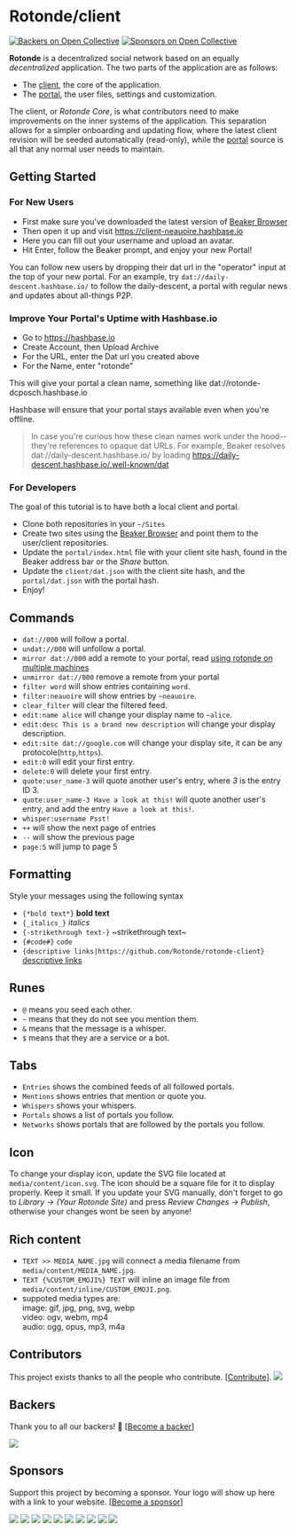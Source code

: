 # Rotonde/client
[![Backers on Open Collective](https://opencollective.com/rotonde-client/backers/badge.svg)](#backers)
 [![Sponsors on Open Collective](https://opencollective.com/rotonde-client/sponsors/badge.svg)](#sponsors) 

**Rotonde** is a decentralized social network based on an equally *decentralized* application. The two parts of the application are as follows:

- The [client](https://github.com/Rotonde/rotonde-client), the core of the application.
- The [portal](https://github.com/Rotonde/rotonde-portal), the user files, settings and customization.

The client, or *Rotonde Core*, is what contributors need to make improvements on the inner systems of the application. This separation allows for a simpler onboarding and updating flow, where the latest client revision will be seeded automatically (read-only), while the [portal](https://github.com/Rotonde/rotonde-portal) source is all that any normal user needs to maintain.

## Getting Started

### For New Users

- First make sure you've downloaded the latest version of [Beaker Browser][]
- Then open it up and visit https://client-neauoire.hashbase.io
- Here you can fill out your username and upload an avatar.
- Hit Enter, follow the Beaker prompt, and enjoy your new Portal!

You can follow new users by dropping their dat url in the "operator" input at the top of your new portal. For an example, try `dat://daily-descent.hashbase.io/` to follow the daily-descent, a portal with regular news and updates about all-things P2P.

[Beaker Browser]: https://beakerbrowser.com

### Improve Your Portal's Uptime with Hashbase.io

- Go to https://hashbase.io
- Create Account, then Upload Archive
- For the URL, enter the Dat url you created above
- For the Name, enter "rotonde"

This will give your portal a clean name, something like dat://rotonde-dcposch.hashbase.io

Hashbase will ensure that your portal stays available even when you're offline.

> In case you're curious how these clean names work under the hood--they're references to opaque dat URLs. For example, Beaker resolves dat://daily-descent.hashbase.io/ by loading https://daily-descent.hashbase.io/.well-known/dat 

### For Developers

The goal of this tutorial is to have both a local client and portal.

- Clone both repositories in your `~/Sites`
- Create two sites using the [Beaker Browser](https://beakerbrowser.com) and point them to the user/client repositories.
- Update the `portal/index.html` file with your client site hash, found in the Beaker address bar or the *Share* button.
- Update the `client/dat.json` with the client site hash, and the `portal/dat.json` with the portal hash.
- Enjoy!

## Commands

- `dat://000` will follow a portal.
- `undat://000` will unfollow a portal.
- `mirror dat://000` add a remote to your portal, read [using rotonde on multiple machines](https://github.com/Rotonde/rotonde-client/pull/159)
- `unmirror dat://000` remove a remote from your portal
- `filter word` will show entries containing `word`.
- `filter:neauoire` will show entries by `~neauoire`.
- `clear_filter` will clear the filtered feed.
- `edit:name alice` will change your display name to `~alice`.
- `edit:desc This is a brand new description` will change your display description.
- `edit:site dat://google.com` will change your display site, it can be any protocole(`http`,`https`).
- `edit:0` will edit your first entry.
- `delete:0` will delete your first entry.
- `quote:user_name-3` will quote another user's entry, where *3* is the entry ID 3. 
- `quote:user_name-3 Have a look at this!` will quote another user's entry, and add the entry `Have a look at this!`. 
- `whisper:username Psst!`
- `++` will show the next page of entries
- `--` will show the previous page
- `page:5` will jump to page 5

## Formatting
Style your messages using the following syntax   
- `{*bold text*}` **bold text**
- `{_italics_}` *italics*
- `{-strikethrough text-}` ~strikethrough text~
- `{#code#}` `code`
- `{descriptive links|https://github.com/Rotonde/rotonde-client}` [descriptive links](https://github.com/Rotonde/rotonde-client)


## Runes

- `@` means you seed each other.
- `~` means that they do not see you mention them.
- `&` means that the message is a whisper.
- `$` means that they are a service or a bot.

## Tabs

- `Entries` shows the combined feeds of all followed portals.
- `Mentions` shows entries that mention or quote you.
- `Whispers` shows your whispers.
- `Portals` shows a list of portals you follow.
- `Networks` shows portals that are followed by the portals you follow.

## Icon

To change your display icon, update the SVG file located at `media/content/icon.svg`. The icon should be a square file for it to display properly. Keep it small. If you update your SVG manually, don't forget to go to *Library -> (Your Rotonde Site)* and press *Review Changes -> Publish*, otherwise your changes wont be seen by anyone!

## Rich content

- `TEXT >> MEDIA_NAME.jpg` will connect a media filename from `media/content/MEDIA_NAME.jpg`.
- `TEXT {%CUSTOM_EMOJI%} TEXT` will inline an image file from `media/content/inline/CUSTOM_EMOJI.png`.
- suppoted media types are:  
image: gif, jpg, png, svg, webp  
video: ogv, webm, mp4  
audio: ogg, opus, mp3, m4a

## Contributors

This project exists thanks to all the people who contribute. [[Contribute](CONTRIBUTING.md)].
<a href="graphs/contributors"><img src="https://opencollective.com/rotonde-client/contributors.svg?width=890&button=false" /></a>


## Backers

Thank you to all our backers! 🙏 [[Become a backer](https://opencollective.com/rotonde-client#backer)]

<a href="https://opencollective.com/rotonde-client#backers" target="_blank"><img src="https://opencollective.com/rotonde-client/backers.svg?width=890"></a>


## Sponsors

Support this project by becoming a sponsor. Your logo will show up here with a link to your website. [[Become a sponsor](https://opencollective.com/rotonde-client#sponsor)]

<a href="https://opencollective.com/rotonde-client/sponsor/0/website" target="_blank"><img src="https://opencollective.com/rotonde-client/sponsor/0/avatar.svg"></a>
<a href="https://opencollective.com/rotonde-client/sponsor/1/website" target="_blank"><img src="https://opencollective.com/rotonde-client/sponsor/1/avatar.svg"></a>
<a href="https://opencollective.com/rotonde-client/sponsor/2/website" target="_blank"><img src="https://opencollective.com/rotonde-client/sponsor/2/avatar.svg"></a>
<a href="https://opencollective.com/rotonde-client/sponsor/3/website" target="_blank"><img src="https://opencollective.com/rotonde-client/sponsor/3/avatar.svg"></a>
<a href="https://opencollective.com/rotonde-client/sponsor/4/website" target="_blank"><img src="https://opencollective.com/rotonde-client/sponsor/4/avatar.svg"></a>
<a href="https://opencollective.com/rotonde-client/sponsor/5/website" target="_blank"><img src="https://opencollective.com/rotonde-client/sponsor/5/avatar.svg"></a>
<a href="https://opencollective.com/rotonde-client/sponsor/6/website" target="_blank"><img src="https://opencollective.com/rotonde-client/sponsor/6/avatar.svg"></a>
<a href="https://opencollective.com/rotonde-client/sponsor/7/website" target="_blank"><img src="https://opencollective.com/rotonde-client/sponsor/7/avatar.svg"></a>
<a href="https://opencollective.com/rotonde-client/sponsor/8/website" target="_blank"><img src="https://opencollective.com/rotonde-client/sponsor/8/avatar.svg"></a>
<a href="https://opencollective.com/rotonde-client/sponsor/9/website" target="_blank"><img src="https://opencollective.com/rotonde-client/sponsor/9/avatar.svg"></a>


